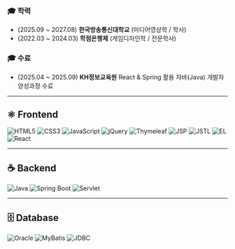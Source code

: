 ### 🎓 학력

- (2025.09 ~ 2027.08) **한국방송통신대학교** (미디어영상학 / 학사)
- (2022.03 ~ 2024.03) **학점은행제**         (게임디자인학 / 전문학사)

### 🎓 수료
- (2025.04 ~ 2025.09) **KH정보교육원**  React & Spring 활용 자바(Java) 개발자 양성과정 수료

---

## ⚛️ Frontend

![HTML5](https://img.shields.io/badge/HTML5-E34F26?style=for-the-badge&logo=html5&logoColor=white)
![CSS3](https://img.shields.io/badge/CSS3-1572B6?style=for-the-badge&logo=css3&logoColor=white)
![JavaScript](https://img.shields.io/badge/JavaScript-F7DF1E?style=for-the-badge&logo=javascript&logoColor=black)
![jQuery](https://img.shields.io/badge/jQuery-0769AD?style=for-the-badge&logo=jquery&logoColor=white)
![Thymeleaf](https://img.shields.io/badge/Thymeleaf-005F0F?style=for-the-badge&logo=thymeleaf&logoColor=white)
![JSP](https://img.shields.io/badge/JSP-007396?style=for-the-badge&logo=java&logoColor=white)
![JSTL](https://img.shields.io/badge/JSTL-990000?style=for-the-badge&logo=apache&logoColor=white)
![EL](https://img.shields.io/badge/EL-444444?style=for-the-badge&logo=java&logoColor=white)
![React](https://img.shields.io/badge/React-61DAFB?style=for-the-badge&logo=react&logoColor=black)

---

## ☕️ Backend

![Java](https://img.shields.io/badge/Java-007396?style=for-the-badge&logo=java&logoColor=white)
![Spring Boot](https://img.shields.io/badge/Spring_Boot-6DB33F?style=for-the-badge&logo=springboot&logoColor=white)
![Servlet](https://img.shields.io/badge/Servlet-6A5ACD?style=for-the-badge&logo=apachetomcat&logoColor=white)

---

## 🗄️ Database

![Oracle](https://img.shields.io/badge/Oracle-F80000?style=for-the-badge&logo=oracle&logoColor=white)
![MyBatis](https://img.shields.io/badge/MyBatis-3F51B5?style=for-the-badge&logo=mybatis&logoColor=white)
![JDBC](https://img.shields.io/badge/JDBC-007396?style=for-the-badge)
